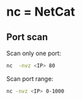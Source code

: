 # nc = NetCat

## Port scan
Scan only one port:  
```bash
nc  -nvz <IP> 80
```

Scan port range:  
```bash
nc -nvz <IP> 0-1000
```
